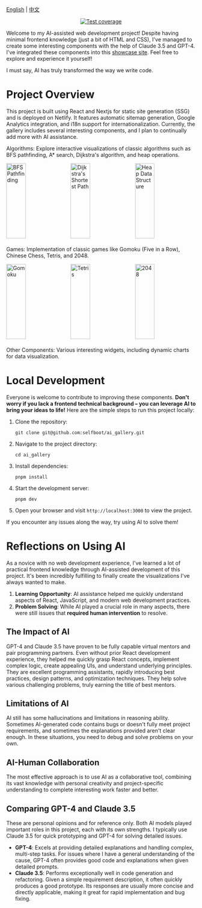 [English](./README.md) | [中文](./README_zh.md)

<p align="center">
 <a href="https://codecov.io/gh/selfboot/ai_gallery" >
 <img src="https://codecov.io/gh/selfboot/ai_gallery/graph/badge.svg?token=1R6P7MK27D" alt="Test coverage"/>
 </a>
</p>

<a name="english"></a>

Welcome to my AI-assisted web development project! Despite having minimal frontend knowledge (just a bit of HTML and CSS), I've managed to create some interesting components with the help of Claude 3.5 and GPT-4. I've integrated these components into this [showcase site](https://games.programnotes.cn). Feel free to explore and experience it yourself!

I must say, AI has truly transformed the way we write code.

# Project Overview

This project is built using React and Nextjs for static site generation (SSG) and is deployed on Netlify. It features automatic sitemap generation, Google Analytics integration, and i18n support for internationalization. Currently, the gallery includes several interesting components, and I plan to continually add more with AI assistance.

Algorithms: Explore interactive visualizations of classic algorithms such as BFS pathfinding, A* search, Dijkstra's algorithm, and heap operations.

<div style="display: flex; justify-content: space-between; margin-bottom: 20px;">
  <img src="https://games.programnotes.cn/20240706_ai_gallery_bfs_path.gif" alt="BFS Pathfinding" width="32%" height="200">
  <img src="https://games.programnotes.cn/20240709_ai_gallery_dijkstra_v3.gif" alt="Dijkstra's Shortest Path" width="32%" height="200">
  <img src="https://games.programnotes.cn/20240706_ai_gallery_heapv2.gif" alt="Heap Data Structure" width="32%" height="200">
</div>

Games: Implementation of classic games like Gomoku (Five in a Row), Chinese Chess, Tetris, and 2048.

<div style="display: flex; justify-content: space-between; margin-bottom: 20px;">
  <img src="https://games.programnotes.cn/20241022_ai_gallery_gomoku.webp" alt="Gomoku" width="32%" height="200">
  <img src="https://games.programnotes.cn/20240707_ai_gallery_tetris_v2.png/webp" alt="Tetris" width="32%" height="200">
  <img src="https://games.programnotes.cn/20240710_ai_gallery_game2048.gif" alt="2048" width="32%" height="200">
</div>

Other Components: Various interesting widgets, including dynamic charts for data visualization.

# Local Development

Everyone is welcome to contribute to improving these components. **Don't worry if you lack a frontend technical background – you can leverage AI to bring your ideas to life!** Here are the simple steps to run this project locally:

1. Clone the repository:
   ```
   git clone git@github.com:selfboot/ai_gallery.git
   ```
2. Navigate to the project directory:
   ```
   cd ai_gallery
   ```
3. Install dependencies:
   ```
   pnpm install
   ```
4. Start the development server:
   ```
   pnpm dev
   ```
5. Open your browser and visit `http://localhost:3000` to view the project.

If you encounter any issues along the way, try using AI to solve them!

# Reflections on Using AI

As a novice with no web development experience, I've learned a lot of practical frontend knowledge through AI-assisted development of this project. It's been incredibly fulfilling to finally create the visualizations I've always wanted to make.

1. **Learning Opportunity**: AI assistance helped me quickly understand aspects of React, JavaScript, and modern web development practices.
2. **Problem Solving**: While AI played a crucial role in many aspects, there were still issues that **required human intervention** to resolve.

## The Impact of AI

GPT-4 and Claude 3.5 have proven to be fully capable virtual mentors and pair programming partners. Even without prior React development experience, they helped me quickly grasp React concepts, implement complex logic, create appealing UIs, and understand underlying principles. They are excellent programming assistants, rapidly introducing best practices, design patterns, and optimization techniques. They help solve various challenging problems, truly earning the title of best mentors.

## Limitations of AI

AI still has some hallucinations and limitations in reasoning ability. Sometimes AI-generated code contains bugs or doesn't fully meet project requirements, and sometimes the explanations provided aren't clear enough. In these situations, you need to debug and solve problems on your own.

## AI-Human Collaboration

The most effective approach is to use AI as a collaborative tool, combining its vast knowledge with personal creativity and project-specific understanding to complete interesting work faster and better.

## Comparing GPT-4 and Claude 3.5

These are personal opinions and for reference only. Both AI models played important roles in this project, each with its own strengths. I typically use Claude 3.5 for quick prototyping and GPT-4 for solving detailed issues.

- **GPT-4**: Excels at providing detailed explanations and handling complex, multi-step tasks. For issues where I have a general understanding of the cause, GPT-4 often provides good code and explanations when given detailed prompts.
- **Claude 3.5**: Performs exceptionally well in code generation and refactoring. Given a simple requirement description, it often quickly produces a good prototype. Its responses are usually more concise and directly applicable, making it great for rapid implementation and bug fixing.